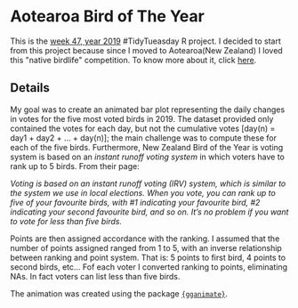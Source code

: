 # Aotearoa Bird of The Year

This is the [week 47, year 2019](https://github.com/rfordatascience/tidytuesday/tree/master/data/2019/2019-11-19) #TidyTueasday R project.
I decided to start from this project because since I moved to Aotearoa(New Zealand) I loved this "native birdlife" competition. To know more about it,
click [here](https://www.birdoftheyear.org.nz/). 

## Details
My goal was to create an animated bar plot representing the daily changes in votes for the five most voted birds in 2019. The dataset provided only
contained the votes for each day, but not the cumulative votes [day(n) = day1 + day2 + ... + day(n)]; the main challenge was to compute these for each of the five birds.
Furthermore, New Zealand Bird of the Year is voting system is based on an *instant runoff voting system* in which voters have to rank up to 5 birds. From their page:

*Voting is based on an instant runoff voting (IRV) system, which is similar to the system we use in local elections. 
When you vote, you can rank up to five of your favourite birds, with #1 indicating your favourite bird, #2 indicating your second favourite bird, and so on. 
It’s no problem if you want to vote for less than five birds.*

Points are then assigned accordance with the ranking. I assumed that the number of points assigned ranged from 1 to 5, with an inverse relationship between ranking
and point system. That is: 5 points to first bird, 4 points to second birds, etc... Fof each voter I converted ranking to points, eliminating NAs. In fact voters can 
list less than five birds.

The animation was created using the package [`{gganimate}`](https://gganimate.com/).
